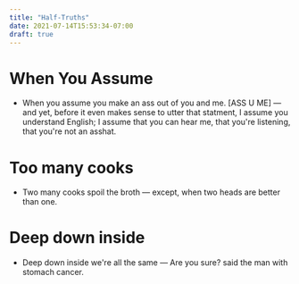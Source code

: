 ```yaml
---
title: "Half-Truths"
date: 2021-07-14T15:53:34-07:00
draft: true
---
```


# When You Assume

* When you assume you make an ass out of you and me. [ASS U ME] &mdash;
  and yet, before it even makes sense to utter that statment, I
  assume you understand English; I assume that you can hear me, that
  you're listening, that you're not an asshat.


# Too many cooks

* Two many cooks spoil the broth &mdash; except, when two heads are better
  than one.

# Deep down inside

* Deep down inside we're all the same &mdash; Are you sure? said the man with
  stomach cancer.

